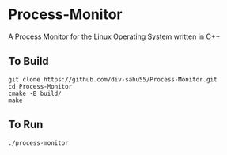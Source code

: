 <h1>Process-Monitor</h1>
A Process Monitor for the Linux Operating System written in C++ 
<p></p>
<h2>To Build</h2>

```
git clone https://github.com/div-sahu55/Process-Monitor.git
cd Process-Monitor
cmake -B build/
make
```
<h2>To Run</h2>

```
./process-monitor
```

